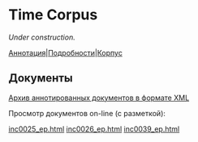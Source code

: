 # Time Corpus

*Under construction.*

[Аннотация](https://yes2helen.github.io/RuTimeCor/index.html)|[Подробности](https://yes2helen.github.io/RuTimeCor/details.html)|[Корпус](https://yes2helen.github.io/RuTimeCor/files.html)

## Документы

[Архив аннотированных документов в формате XML](https://yes2helen.github.io/RuTimeCor/files/docs_xml.zip)

Просмотр документов on-line (с разметкой):

[inc0025_ep.html](https://yes2helen.github.io/RuTimeCor/files/inc0025_ep.html)
[inc0026_ep.html](https://yes2helen.github.io/RuTimeCor/files/inc0026_ep.html)
[inc0039_ep.html](https://yes2helen.github.io/RuTimeCor/files/inc0039_ep.html)
